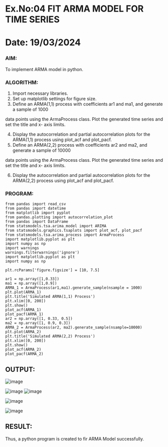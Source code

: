 # Ex.No:04   FIT ARMA MODEL FOR TIME SERIES
# Date: 19/03/2024

### AIM:
To implement ARMA model in python.
### ALGORITHM:
1. Import necessary libraries.
2. Set up matplotlib settings for figure size.
3. Define an ARMA(1,1) process with coefficients ar1 and ma1, and generate a sample of 1000

data points using the ArmaProcess class. Plot the generated time series and set the title and x-
axis limits.

4. Display the autocorrelation and partial autocorrelation plots for the ARMA(1,1) process using
plot_acf and plot_pacf.
5. Define an ARMA(2,2) process with coefficients ar2 and ma2, and generate a sample of 10000

data points using the ArmaProcess class. Plot the generated time series and set the title and x-
axis limits.

6. Display the autocorrelation and partial autocorrelation plots for the ARMA(2,2) process using
plot_acf and plot_pacf.
### PROGRAM:
```
from pandas import read_csv
from pandas import datetime
from matplotlib import pyplot
from pandas.plotting import autocorrelation_plot
from pandas import DataFrame
from statsmodels.tsa.arima_model import ARIMA
from statsmodels.graphics.tsaplots import plot_acf, plot_pacf
from statsmodels.tsa.arima_process import ArmaProcess
import matplotlib.pyplot as plt
import numpy as np
import warnings
warnings.filterwarnings('ignore')
import matplotlib.pyplot as plt
import numpy as np

plt.rcParams['figure.figsize'] = [10, 7.5]

ar1 = np.array([1,0.33])
ma1 = np.array([1,0.9])
ARMA_1 = ArmaProcess(ar1,ma1).generate_sample(nsample = 1000)
plt.plot(ARMA_1)
plt.title('Simulated ARMA(1,1) Process')
plt.xlim([0, 200])
plt.show()
plot_acf(ARMA_1)
plot_pacf(ARMA_1)
ar2 = np.array([1, 0.33, 0.5])
ma2 = np.array([1, 0.9, 0.3])
ARMA_2 = ArmaProcess(ar2, ma2).generate_sample(nsample=10000)
plt.plot(ARMA_2)
plt.title('Simulated ARMA(2,2) Process')
plt.xlim([0, 200])
plt.show()
plot_acf(ARMA_2)
plot_pacf(ARMA_2)
```

## OUTPUT:
![image](https://github.com/Nivetham1710/TSA_EXP4/assets/94155183/0db69bc4-9cb4-4e67-9c73-cc35a59ddedd)

![image](https://github.com/Nivetham1710/TSA_EXP4/assets/94155183/14dd69f9-5ec9-4c25-8820-ff927778f48f)
![image](https://github.com/Nivetham1710/TSA_EXP4/assets/94155183/57c65607-9103-426f-b271-9b6497c9df44)

![image](https://github.com/Nivetham1710/TSA_EXP4/assets/94155183/5d9d0057-4881-4f44-900d-b912fe72891c)

![image](https://github.com/Nivetham1710/TSA_EXP4/assets/94155183/daaf27b7-6430-4163-b781-25a692adbd8b)


## RESULT:
Thus, a python program is created to fir ARMA Model successfully.
